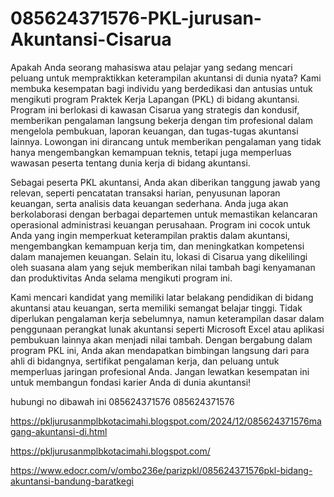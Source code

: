# 085624371576-PKL-jurusan-Akuntansi-Cisarua
Apakah Anda seorang mahasiswa atau pelajar yang sedang mencari peluang untuk mempraktikkan keterampilan akuntansi di dunia nyata? Kami membuka kesempatan bagi individu yang berdedikasi dan antusias untuk mengikuti program Praktek Kerja Lapangan (PKL) di bidang akuntansi. Program ini berlokasi di kawasan Cisarua yang strategis dan kondusif, memberikan pengalaman langsung bekerja dengan tim profesional dalam mengelola pembukuan, laporan keuangan, dan tugas-tugas akuntansi lainnya. Lowongan ini dirancang untuk memberikan pengalaman yang tidak hanya mengembangkan kemampuan teknis, tetapi juga memperluas wawasan peserta tentang dunia kerja di bidang akuntansi.

Sebagai peserta PKL akuntansi, Anda akan diberikan tanggung jawab yang relevan, seperti pencatatan transaksi harian, penyusunan laporan keuangan, serta analisis data keuangan sederhana. Anda juga akan berkolaborasi dengan berbagai departemen untuk memastikan kelancaran operasional administrasi keuangan perusahaan. Program ini cocok untuk Anda yang ingin memperkuat keterampilan praktis dalam akuntansi, mengembangkan kemampuan kerja tim, dan meningkatkan kompetensi dalam manajemen keuangan. Selain itu, lokasi di Cisarua yang dikelilingi oleh suasana alam yang sejuk memberikan nilai tambah bagi kenyamanan dan produktivitas Anda selama mengikuti program ini.

Kami mencari kandidat yang memiliki latar belakang pendidikan di bidang akuntansi atau keuangan, serta memiliki semangat belajar tinggi. Tidak diperlukan pengalaman kerja sebelumnya, namun keterampilan dasar dalam penggunaan perangkat lunak akuntansi seperti Microsoft Excel atau aplikasi pembukuan lainnya akan menjadi nilai tambah. Dengan bergabung dalam program PKL ini, Anda akan mendapatkan bimbingan langsung dari para ahli di bidangnya, sertifikat pengalaman kerja, dan peluang untuk memperluas jaringan profesional Anda. Jangan lewatkan kesempatan ini untuk membangun fondasi karier Anda di dunia akuntansi!

hubungi no dibawah ini
085624371576
085624371576

https://pkljurusanmplbkotacimahi.blogspot.com/2024/12/085624371576magang-akuntansi-di.html

https://pkljurusanmplbkotacimahi.blogspot.com/

https://www.edocr.com/v/ombo236e/parizpkl/085624371576pkl-bidang-akuntansi-bandung-baratkegi

